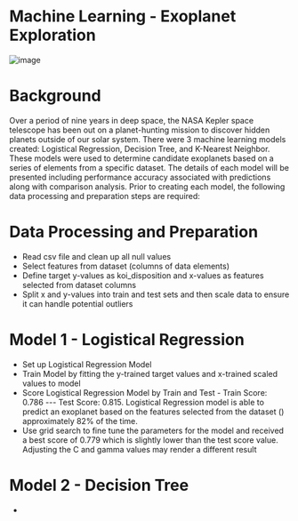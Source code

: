 # Machine Learning - Exoplanet Exploration
![image](https://user-images.githubusercontent.com/59347919/86622791-7eb0d200-bf8e-11ea-8114-e7e0119daee1.png)
# Background
Over a period of nine years in deep space, the NASA Kepler space telescope has been out on a planet-hunting mission to discover hidden planets outside of our solar system. There were 3 machine learning models created: Logistical Regression, Decision Tree, and K-Nearest Neighbor. These models were used to determine candidate exoplanets based on a series of elements from a specific dataset. The details of each model will be presented including performance accuracy associated with predictions along with comparison analysis. Prior to creating each model, the following data processing and preparation steps are required:
# Data Processing and Preparation
* Read csv file and clean up all null values
* Select features from dataset (columns of data elements)
* Define target y-values as koi_disposition and x-values as features selected from dataset columns
* Split x and y-values into train and test sets and then scale data to ensure it can handle potential outliers
# Model 1 - Logistical Regression
* Set up Logistical Regression Model
* Train Model by fitting the y-trained target values and x-trained scaled values to model
* Score Logistical Regression Model by Train and Test - Train Score: 0.786 --- Test Score: 0.815. Logistical Regression model is able to predict an exoplanet based on the features selected from the dataset () approximately 82% of the time.
* Use grid search to fine tune the parameters for the model and received a best score of 0.779 which is slightly lower than the test score value. Adjusting the C and gamma values may render a different result
# Model 2 - Decision Tree
* 
